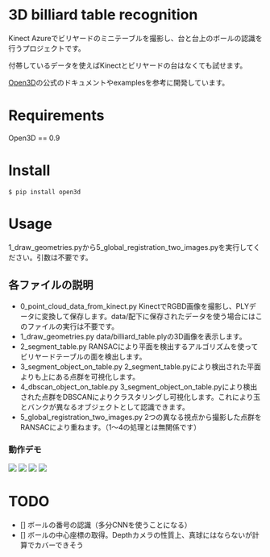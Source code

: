 3D billiard table recognition
===

Kinect Azureでビリヤードのミニテーブルを撮影し、台と台上のボールの認識を行うプロジェクトです。

付帯しているデータを使えばKinectとビリヤードの台はなくても試せます。

[Open3D](http://www.open3d.org/docs/release/)の公式のドキュメントやexamplesを参考に開発しています。


# Requirements
Open3D == 0.9

# Install
```shell
$ pip install open3d
```

# Usage
1_draw_geometries.pyから5_global_registration_two_images.pyを実行してください。引数は不要です。

## 各ファイルの説明
* 0_point_cloud_data_from_kinect.py KinectでRGBD画像を撮影し、PLYデータに変換して保存します。data/配下に保存されたデータを使う場合にはこのファイルの実行は不要です。
* 1_draw_geometries.py data/billiard_table.plyの3D画像を表示します。
* 2_segment_table.py RANSACにより平面を検出するアルゴリズムを使ってビリヤードテーブルの面を検出します。
* 3_segment_object_on_table.py 2_segment_table.pyにより検出された平面よりも上にある点群を可視化します。
* 4_dbscan_object_on_table.py 3_segment_object_on_table.pyにより検出された点群をDBSCANによりクラスタリングし可視化します。これにより玉とバンクが異なるオブジェクトとして認識できます。
* 5_global_registration_two_images.py 2つの異なる視点から撮影した点群をRANSACにより重ねます。（1〜4の処理とは無関係です）

### 動作デモ

[![](http://img.youtube.com/vi/6uDkti-5O1E/0.jpg)](http://www.youtube.com/watch?v=6uDkti-5O1E "1_draw_geometries.py")
[![](http://img.youtube.com/vi/NzoxiASJFSM/0.jpg)](http://www.youtube.com/watch?v=NzoxiASJFSM "2_segment_table.py")
[![](http://img.youtube.com/vi/hQ32lroSmrM/0.jpg)](http://www.youtube.com/watch?v=hQ32lroSmrM "3_segment_object_on_table.py")
[![](http://img.youtube.com/vi/ke5-wfmHF0s/0.jpg)](http://www.youtube.com/watch?v=ke5-wfmHF0s "4_dbscan_object_on_table.py")

# TODO
- [] ボールの番号の認識（多分CNNを使うことになる）
- [] ボールの中心座標の取得。Depthカメラの性質上、真球にはならないが計算でカバーできそう